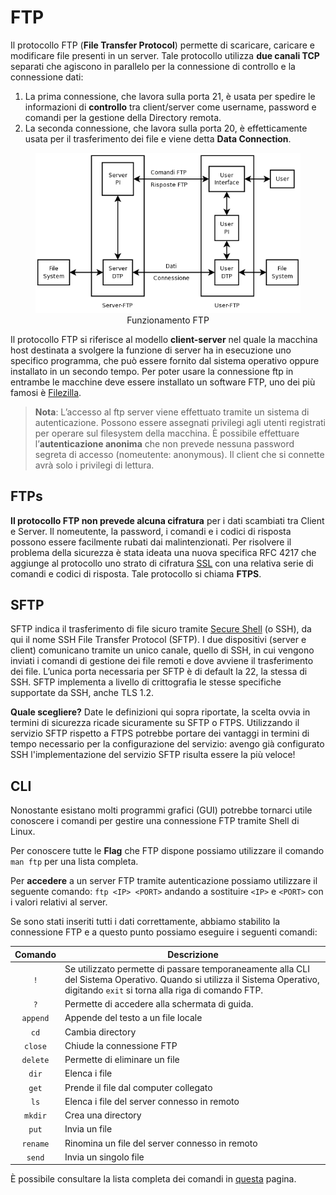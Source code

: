 # FTP
Il protocollo FTP (**File Transfer Protocol**) permette di scaricare, caricare e modificare file presenti in un server. Tale protocollo utilizza **due canali TCP** separati che agiscono in parallelo per la connessione di controllo e la connessione dati:
1. La prima connessione, che lavora sulla porta 21, è usata per spedire le informazioni di **controllo** tra client/server come username, password e comandi per la gestione della Directory remota.
2. La seconda connessione, che lavora sulla porta 20, è effetticamente usata per il trasferimento dei file e viene detta **Data Connection**.

<figure class="image" align="center">
  <img  src="../../.img/ftp.png" alt="FTP" draggable="false">
  <figcaption>Funzionamento FTP</figcaption>
</figure>

Il protocollo FTP si riferisce al modello **client-server** nel quale la macchina host destinata a svolgere la funzione di server ha in esecuzione uno specifico programma, che può essere fornito dal sistema operativo oppure installato in un secondo tempo. Per poter usare la connessione ftp in entrambe le macchine deve essere installato un software FTP, uno dei più famosi è [Filezilla](https://filezilla-project.org/).

> **Nota**: L’accesso al ftp server viene effettuato tramite un sistema di autenticazione. Possono essere assegnati privilegi agli utenti registrati per operare sul filesystem della macchina. È possibile effettuare l’**autenticazione anonima** che non prevede nessuna password segreta di accesso (nomeutente: anonymous). Il client che si connette avrà solo i privilegi di lettura.

## FTPs
**Il protocollo FTP non prevede alcuna cifratura** per i dati scambiati tra Client e Server. Il nomeutente, la password, i comandi e i codici di risposta possono essere facilmente rubati dai malintenzionati. Per risolvere il problema della sicurezza è stata ideata una nuova specifica RFC 4217 che aggiunge al protocollo uno strato di cifratura [SSL](/01-introduction-and-fundamentals/03-encryption/03-asymmetric-key/README.md) con una relativa serie di comandi e codici di risposta. Tale protocollo si chiama **FTPS**.

## SFTP
SFTP indica il trasferimento di file sicuro tramite [Secure Shell](../ssh/README.md) (o SSH), da qui il nome SSH File Transfer Protocol (SFTP). I due dispositivi (server e client) comunicano tramite un unico canale, quello di SSH, in cui vengono inviati i comandi di gestione dei file remoti e dove avviene il trasferimento dei file. L’unica porta necessaria per SFTP è di default la 22, la stessa di SSH. SFTP implementa a livello di crittografia le stesse specifiche supportate da SSH, anche TLS 1.2.

**Quale scegliere?**
Date le definizioni qui sopra riportate, la scelta ovvia in termini di sicurezza ricade sicuramente su SFTP o FTPS. Utilizzando il servizio SFTP rispetto a FTPS potrebbe portare dei vantaggi in termini di tempo necessario per la configurazione del servizio: avengo già configurato SSH l'implementazione del servizio SFTP risulta essere la più veloce!

## CLI
Nonostante esistano molti programmi grafici (GUI) potrebbe tornarci utile conoscere i comandi per gestire una connessione FTP tramite Shell di Linux.


Per conoscere tutte le **Flag** che FTP dispone possiamo utilizzare il comando `man ftp` per una lista completa.

Per **accedere** a un server FTP tramite autenticazione possiamo utilizzare il seguente comando: `ftp <IP> <PORT>` andando a sostituire `<IP>` e `<PORT>` con i valori relativi al server.

Se sono stati inseriti tutti i dati correttamente, abbiamo stabilito la connessione FTP e a questo punto possiamo eseguire i seguenti comandi:

| Comando | Descrizione |
| :----: | ------|
|`!`| Se utilizzato permette di passare temporaneamente alla CLI del Sistema Operativo. Quando si utilizza il Sistema Operativo, digitando `exit` si torna alla riga di comando FTP.|
|`?`| Permette di accedere alla schermata di guida. |
|`append`| Appende del testo a un file locale |
|`cd`| Cambia directory |
|`close`| Chiude la connessione FTP |
|`delete`| Permette di eliminare un file |
|`dir`| Elenca i file |
|`get`| Prende il file dal computer collegato |
|`ls`| Elenca i file del server connesso in remoto |
|`mkdir`| Crea una directory |
|`put`| Invia un file |
|`rename`| Rinomina un file del server connesso in remoto |
|`send`| Invia un singolo file |

È possibile consultare la lista completa dei comandi in [questa](https://www.computerhope.com/unix/ftp.htm) pagina.